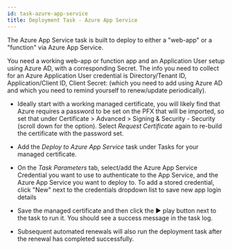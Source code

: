 ```yaml
---
id: task-azure-app-service
title: Deployment Task - Azure App Service
---
```


The Azure App Service task is built to deploy to either a "web-app" or a "function" via Azure App Service. 

You need a working web-app or function app and an Application User setup using Azure AD, with a corresponding Secret. The info you need to collect for an Azure Application User credential is Directory/Tenant ID, Application/Client ID, Client Secret: (which you need to add using Azure AD and which you need to remind yourself to renew/update periodically).

- Ideally start with a working managed certificate, you will likely find that Azure requires a password to be set on the PFX that will be imported, so set that under Certificate > Advanced > Signing & Security - Security (scroll down for the option). Select *Request Certificate* again to re-build the certificate with the password set.

- Add the *Deploy to Azure App Service* task under Tasks for your managed certificate.

- On the *Task Parameters* tab, select/add the Azure App Service Credential you want to use to authenticate to the App Service, and the Azure App Service you want to deploy to. To add a stored credential, click "New" next to the credentials dropdown list to save new app login details

- Save the managed certificate and then click the ▶️ play button next to the task to run it. You should see a success message in the task log.

- Subsequent automated renewals will also run the deployment task after the renewal has completed successfully.

